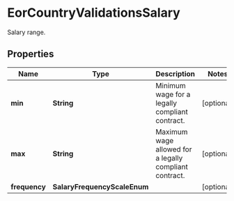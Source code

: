 

# EorCountryValidationsSalary

Salary range.

## Properties

| Name | Type | Description | Notes |
|------------ | ------------- | ------------- | -------------|
|**min** | **String** | Minimum wage for a legally compliant contract. |  [optional] |
|**max** | **String** | Maximum wage allowed for a legally compliant contract. |  [optional] |
|**frequency** | **SalaryFrequencyScaleEnum** |  |  [optional] |




